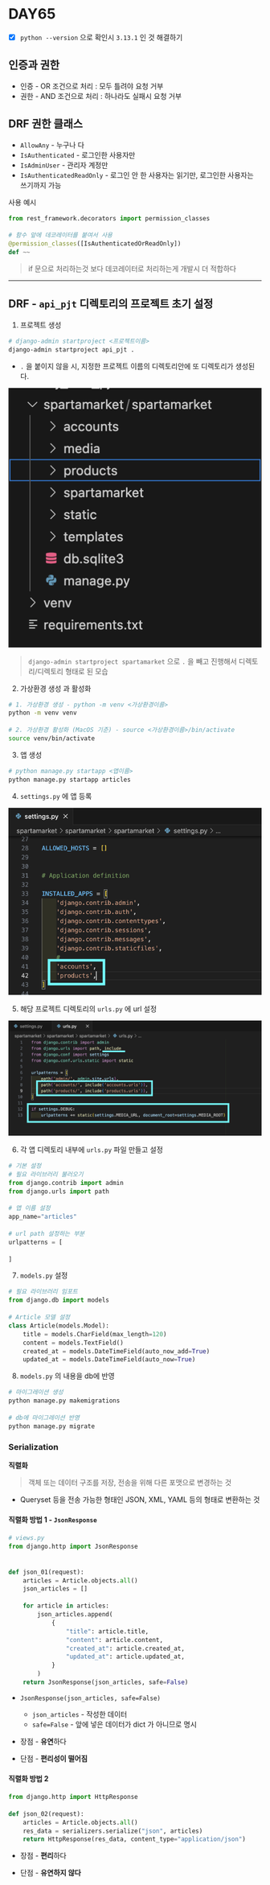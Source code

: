 # DAY65
- [x] `python --version` 으로 확인시 `3.13.1` 인 것 해결하기

## 인증과 권한 
* 인증 - OR 조건으로 처리 : 모두 틀려야 요청 거부
* 권한 - AND 조건으로 처리 : 하나라도 실패시 요청 거부

## DRF 권한 클래스
* `AllowAny` - 누구나 다
* `IsAuthenticated` - 로그인한 사용자만
* `IsAdminUser` - 관리자 계정만
* `IsAuthenticatedReadOnly` - 로그인 안 한 사용자는 읽기만, 로그인한 사용자는 쓰기까지 가능

사용 예시
```py
from rest_framework.decorators import permission_classes

# 함수 앞에 데코레이터를 붙여서 사용
@permission_classes([IsAuthenticatedOrReadOnly])
def ~~
```
> if 문으로 처리하는것 보다 데코레이터로 처리하는게 개발시 더 적합하다

---

## DRF  - `api_pjt` 디렉토리의 프로젝트 초기 설정
1. 프로젝트 생성
```bash
# django-admin startproject <프로젝트이름>
django-admin startproject api_pjt .
```
* `.` 을 붙이지 않을 시, 지정한 프로젝트 이름의 디렉토리안에 또 디렉토리가 생성된다.

![](/img/241224_project_project.png)
> `django-admin startproject spartamarket` 으로 `.` 을 빼고 진행해서 디렉토리/디렉토리 형태로 된 모습

2. 가상환경 생성 과 활성화
```bash
# 1. 가상환경 생성 - python -m venv <가상환경이름>
python -m venv venv

# 2. 가상환경 활성화 (MacOS 기준) - source <가상환경이름>/bin/activate
source venv/bin/activate
```

3. 앱 생성
```bash
# python manage.py startapp <앱이름>
python manage.py startapp articles
```

4. `settings.py` 에 앱 등록

![](/img/241223_installed_apps.png)

5. 해당 프로젝트 디렉토리의 `urls.py` 에 url 설정


![](/img/241223_urls_py.png)

6. 각 앱 디렉토리 내부에 `urls.py` 파일 만들고 설정

```py
# 기본 설정
# 필요 라이브러리 불러오기
from django.contrib import admin
from django.urls import path

# 앱 이름 설정
app_name="articles"

# url path 설정하는 부분
urlpatterns = [
    
]
```

7. `models.py` 설정

```py
# 필요 라이브러리 임포트
from django.db import models

# Article 모델 설정
class Article(models.Model):
    title = models.CharField(max_length=120)
    content = models.TextField()
    created_at = models.DateTimeField(auto_now_add=True)
    updated_at = models.DateTimeField(auto_now=True)
```

8. `models.py` 의 내용을 db에 반영

```bash
# 마이그레이션 생성
python manage.py makemigrations

# db에 마이그레이션 반영
python manage.py migrate
```

### Serialization
**직렬화**
> 객체 또는 데이터 구조를 저장, 전송을 위해 다른 포맷으로 변경하는 것

* Queryset 등을 전송 가능한 형태인 JSON, XML, YAML 등의 형태로 변환하는 것


#### 직렬화 방법 1 - `JsonResponse`
```py
# views.py
from django.http import JsonResponse


def json_01(request):
    articles = Article.objects.all()
    json_articles = []
    
    for article in articles:
        json_articles.append(
            {
                "title": article.title,
                "content": article.content,
                "created_at": article.created_at,
                "updated_at": article.updated_at,
            }
        )
    return JsonResponse(json_articles, safe=False)
```
* `JsonResponse(json_articles, safe=False)`
  * `json_articles` - 작성한 데이터
  * `safe=False` - 앞에 넣은 데이터가 dict 가 아니므로 명시

* 장점 - **유연**하다
* 단점 - **편리성이 떨어짐**

#### 직렬화 방법 2

```py
from django.http import HttpResponse

def json_02(request):
    articles = Article.objects.all()
    res_data = serializers.serialize("json", articles)
    return HttpResponse(res_data, content_type="application/json")
```
* 장점 - **편리**하다

* 단점 - **유연하지 않다**